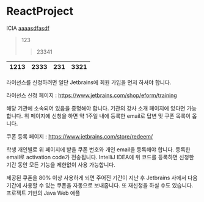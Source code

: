 # ReactProject
ICIA
<U>aaaasdfasdf</U>

>123
>>23341

|1213|2333|231|3321
|----|----|----|----
라이선스를 신청하려면 일단 Jetbrains에 회원 가입을 먼저 하셔야 합니다.

라이선스 신청 페이지 : https://www.jetbrains.com/shop/eform/training

해당 기관에 소속되어 있음을 증명해야 합니다. 기관의 강사 소개 페이지에 있다면 가능합니다. 위 페이지에 신청을 하면 약 1주일 내에 등록한 email로 답변 및 쿠폰 목록이 옵니다.

쿠폰 등록 페이지 : https://www.jetbrains.com/store/redeem/

학생 개인별로 위 페이지에 받을 쿠폰 번호와 개인 email을 등록해야 합니다. 등록한 email로 activation code가 전송됩니다. IntelliJ IDEA에 위 코드를 등록하면 신청한 기간 동안 모든 기능을 제한없이 사용 가능합니다.

제공된 쿠폰을 80% 이상 사용하게 되면 주어진 기간이 지난 후 Jetbrains 사에서 다음 기간에 사용할 수 있는 쿠폰을 자동으로 보내줍니다.
또 재신청을 하실 수도 있습니다.
프로젝트 기반의 Java Web 애플
